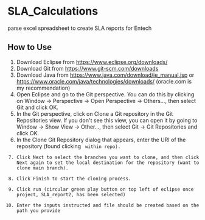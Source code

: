 # SLA_Calculations
parse excel spreadsheet to create SLA reports for Entech 

## How to Use 
1. Download Eclipse from https://www.eclipse.org/downloads/
2. Download Git from https://www.git-scm.com/downloads
3. Download Java from https://www.java.com/download/ie_manual.jsp or https://www.oracle.com/java/technologies/downloads/ (oracle.com is my recommendation)
4. Open Eclipse and go to the Git perspective. You can do this by clicking on Window -> Perspective -> Open Perspective -> Others..., then select Git and click OK.
5. In the Git perspective, click on Clone a Git repository in the Git Repositories view. If you don't see this view, you can open it by going to Window -> Show View -> Other..., then select Git -> Git Repositories and click OK.
6. In the Clone Git Repository dialog that appears, enter the URI of the repository (found clicking <Code> within repo).
7. Click Next to select the branches you want to clone, and then click Next again to set the local destination for the repository (want to clone main branch).
8. Click Finish to start the cloning process.
9. Click run (circular green play button on top left of eclipse once project, SLA_report2, has been selected)
10. Enter the inputs instructed and file should be created based on the path you provide
